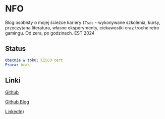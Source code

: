 # NFO

Blog osobisty o mojej ścieżce kariery `ITsec` - wykonywane szkolenia, kursy, przeczytana literatura, własne eksperymenty, ciekawostki oraz troche retro gamingu. Od zera, po godzinach. EST 2024

## Status

``` yaml
Obecnie w toku: CISCO cert
Praca: brak
```

## Linki

[Github](https://github.com/pjoterkrk69)

[Github Blog](https://pjoterkrk69.github.io/)

[LinkedIn](https://www.linkedin.com/in/pjoterkrk69/))
